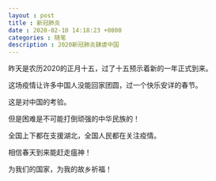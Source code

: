 ```yaml
---
layout : post
title : 新冠肺炎
date : 2020-02-10 14:18:23 +0800
categories : 随笔
description : 2020新冠肺炎肆虐中国
---
```


昨天是农历2020的正月十五，过了十五预示着新的一年正式到来。

这场疫情让许多中国人没能回家团圆，过一个快乐安详的春节。

这是对中国的考验。

但是困难是不可能打倒顽强的中华民族的！

全国上下都在支援湖北，全国人民都在关注疫情。

相信春天到来能赶走瘟神！

为我们的国家，为我的故乡祈福！